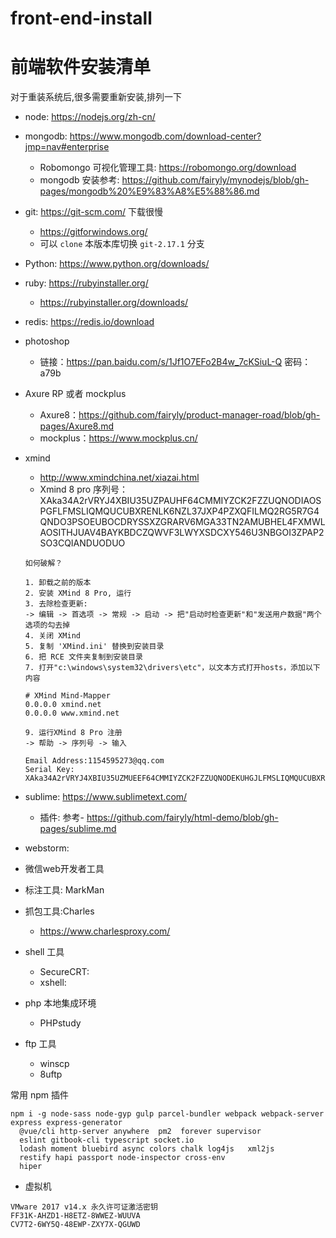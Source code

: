 # front-end-install

# 前端软件安装清单

对于重装系统后,很多需要重新安装,排列一下

- node: https://nodejs.org/zh-cn/
- mongodb: https://www.mongodb.com/download-center?jmp=nav#enterprise
  - Robomongo 可视化管理工具:  https://robomongo.org/download
  - mongodb 安装参考: https://github.com/fairyly/mynodejs/blob/gh-pages/mongodb%20%E9%83%A8%E5%88%86.md

- git: https://git-scm.com/  下载很慢
  - https://gitforwindows.org/
  - 可以 `clone` 本版本库切换 `git-2.17.1` 分支

- Python: https://www.python.org/downloads/

- ruby: https://rubyinstaller.org/
  - https://rubyinstaller.org/downloads/

- redis: https://redis.io/download

- photoshop
  - 链接：https://pan.baidu.com/s/1Jf1O7EFo2B4w_7cKSiuL-Q 密码：a79b


- Axure RP 或者 mockplus
  - Axure8：https://github.com/fairyly/product-manager-road/blob/gh-pages/Axure8.md
  - mockplus：https://www.mockplus.cn/
  
- xmind
  - http://www.xmindchina.net/xiazai.html
  - Xmind 8 pro 序列号：XAka34A2rVRYJ4XBIU35UZPAUHF64CMMIYZCK2FZZUQNODIAOSPGFLFMSLIQMQUCUBXRENLK6NZL37JXP4PZXQFILMQ2RG5R7G4QNDO3PSOEUBOCDRYSSXZGRARV6MGA33TN2AMUBHEL4FXMWLAOSITHJUAV4BAYKBDCZQWVF3LWYXSDCXY546U3NBGOI3ZPAP2SO3CQIANDUODUO
  ```
  如何破解？

  1. 卸载之前的版本
  2. 安装 XMind 8 Pro, 运行
  3. 去除检查更新:
  -> 编辑 -> 首选项 -> 常规 -> 启动 -> 把"启动时检查更新"和"发送用户数据"两个选项的勾去掉
  4. 关闭 XMind
  5. 复制 'XMind.ini' 替换到安装目录
  6. 把 RCE 文件夹复制到安装目录
  7. 打开"c:\windows\system32\drivers\etc"，以文本方式打开hosts，添加以下内容

  # XMind Mind-Mapper
  0.0.0.0 xmind.net
  0.0.0.0 www.xmind.net

  9. 运行XMind 8 Pro 注册
  -> 帮助 -> 序列号 -> 输入

  Email Address:1154595273@qq.com
  Serial Key:
  XAka34A2rVRYJ4XBIU35UZMUEEF64CMMIYZCK2FZZUQNODEKUHGJLFMSLIQMQUCUBXRENLK6NZL37JXP4PZXQFILMQ2RG5R7G4QNDO3PSOEUBOCDRYSSXZGRARV6MGA33TN2AMUBHEL4FXMWYTTJDEINJXUAV4BAYKBDCZQWVF3LWYXSDCXY546U3NBGOI3ZPAP2SO3CSQFNB7VVIY123456789012345
  ```

- sublime: https://www.sublimetext.com/
  - 插件: 参考- https://github.com/fairyly/html-demo/blob/gh-pages/sublime.md

- webstorm: 

- 微信web开发者工具

- 标注工具: MarkMan

- 抓包工具:Charles
  - https://www.charlesproxy.com/

- shell 工具
  - SecureCRT: 
  - xshell: 
  
  
- php 本地集成环境
  - PHPstudy

- ftp 工具
  - winscp
  - 8uftp

常用 npm 插件
```
npm i -g node-sass node-gyp gulp parcel-bundler webpack webpack-server express express-generator
  @vue/cli http-server anywhere  pm2  forever supervisor
  eslint gitbook-cli typescript socket.io 
  lodash moment bluebird async colors chalk log4js   xml2js
  restify hapi passport node-inspector cross-env 
  hiper
```



* 虚拟机 
```
VMware 2017 v14.x 永久许可证激活密钥
FF31K-AHZD1-H8ETZ-8WWEZ-WUUVA
CV7T2-6WY5Q-48EWP-ZXY7X-QGUWD
```
